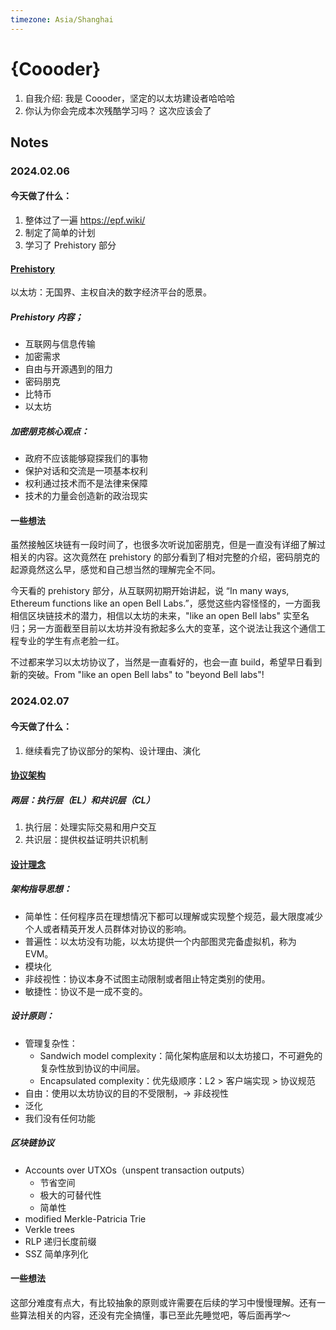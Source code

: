 ```yaml
---
timezone: Asia/Shanghai
---
```


# {Coooder}

1. 自我介绍: 我是 Coooder，坚定的以太坊建设者哈哈哈
2. 你认为你会完成本次残酷学习吗？ 这次应该会了

## Notes

<!-- Content_START -->

### 2024.02.06

#### 今天做了什么：
1. 整体过了一遍 https://epf.wiki/
2. 制定了简单的计划
3. 学习了 Prehistory 部分
   
#### [Prehistory](https://epf.wiki/#/wiki/protocol/prehistory)
以太坊：无国界、主权自决的数字经济平台的愿景。

##### Prehistory 内容；
- 互联网与信息传输
- 加密需求
- 自由与开源遇到的阻力
- 密码朋克
- 比特币
- 以太坊

##### 加密朋克核心观点：
- 政府不应该能够窥探我们的事物
- 保护对话和交流是一项基本权利
- 权利通过技术而不是法律来保障
- 技术的力量会创造新的政治现实

#### 一些想法
虽然接触区块链有一段时间了，也很多次听说加密朋克，但是一直没有详细了解过相关的内容。这次竟然在 prehistory 的部分看到了相对完整的介绍，密码朋克的起源竟然这么早，感觉和自己想当然的理解完全不同。

今天看的 prehistory 部分，从互联网初期开始讲起，说 “In many ways, Ethereum functions like an open Bell Labs.”，感觉这些内容怪怪的，一方面我相信区块链技术的潜力，相信以太坊的未来，"like an open Bell labs" 实至名归；另一方面截至目前以太坊并没有掀起多么大的变革，这个说法让我这个通信工程专业的学生有点老脸一红。

不过都来学习以太坊协议了，当然是一直看好的，也会一直 build，希望早日看到新的突破。From "like an open Bell labs" to "beyond Bell labs"!


### 2024.02.07

#### 今天做了什么：
1. 继续看完了协议部分的架构、设计理由、演化

#### [协议架构](https://epf.wiki/#/wiki/protocol/architecture)

##### 两层：执行层（EL）和共识层（CL）
1. 执行层：处理实际交易和用户交互
2. 共识层：提供权益证明共识机制

#### [设计理念](https://epf.wiki/#/wiki/protocol/design-rationale)

##### 架构指导思想：
- 简单性：任何程序员在理想情况下都可以理解或实现整个规范，最大限度减少个人或者精英开发人员群体对协议的影响。
- 普遍性：以太坊没有功能，以太坊提供一个内部图灵完备虚拟机，称为 EVM。
- 模块化
- 非歧视性：协议本身不试图主动限制或者阻止特定类别的使用。
- 敏捷性：协议不是一成不变的。

##### 设计原则：
- 管理复杂性：
  - Sandwich model complexity：简化架构底层和以太坊接口，不可避免的复杂性放到协议的中间层。
  - Encapsulated complexity：优先级顺序：L2 > 客户端实现 > 协议规范
- 自由：使用以太坊协议的目的不受限制，-> 非歧视性
- 泛化
- 我们没有任何功能

##### 区块链协议
- Accounts over UTXOs（unspent transaction outputs）
  - 节省空间
  - 极大的可替代性
  - 简单性
- modified Merkle-Patricia Trie
- Verkle trees
- RLP 递归长度前缀
- SSZ 简单序列化

#### 一些想法
这部分难度有点大，有比较抽象的原则或许需要在后续的学习中慢慢理解。还有一些算法相关的内容，还没有完全搞懂，事已至此先睡觉吧，等后面再学～

<!-- Content_END -->
